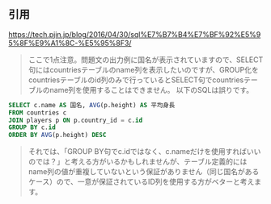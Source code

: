 ## 引用
https://tech.pjin.jp/blog/2016/04/30/sql%E7%B7%B4%E7%BF%92%E5%95%8F%E9%A1%8C-%E5%95%8F3/

> ここで1点注意。問題文の出力例に国名が表示されていますので、SELECT句にはcountriesテーブルのname列を表示したいのですが、GROUP化をcountriesテーブルのid列のみで行っているとSELECT句でcountriesテーブルのname列を使用することはできません。
以下のSQLは誤りです。

```SQL
SELECT c.name AS 国名, AVG(p.height) AS 平均身長
FROM countries c
JOIN players p ON p.country_id = c.id
GROUP BY c.id
ORDER BY AVG(p.height) DESC
```

>それでは、「GROUP BY句でc.idではなく、c.nameだけを使用すればいいのでは？」と考える方がいるかもしれませんが、テーブル定義的にはname列の値が重複していないという保証がありません（同じ国名があるケース）ので、一意が保証されているID列を使用する方がベターと考えます。
